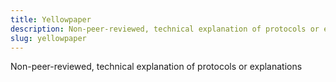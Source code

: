 ```yaml
---
title: Yellowpaper
description: Non-peer-reviewed, technical explanation of protocols or explanations
slug: yellowpaper
---
```


Non-peer-reviewed, technical explanation of protocols or explanations